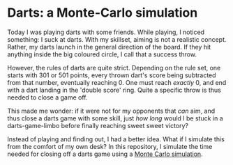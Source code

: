 # Darts: a Monte-Carlo simulation
Today I was playing darts with some friends. While playing, I noticed something: I suck at darts.
With my skillset, aiming is not a realistic concept. Rather, my darts launch in the general direction of the board. If they hit anything inside the big coloured circle, I call that a success throw. 

However, the rules of darts are quite strict. Depending on the rule set, one starts with 301 or 501 points, every thrown dart's score being subtracted from that number, eventually reaching 0. One must reach _exactly_ 0, and end with a dart landing in the 'double score' ring. Quite a specific throw is thus needed to close a game off.

This made me wonder: if it were not for my opponents that _can_ aim, and thus close a darts game with some skill, just _how long_ would I be stuck in a darts-game-limbo before finally reaching sweet sweet victory?

Instead of playing and finding out, I had a better idea. What if I simulate this from the comfort of my own desk?
In this repository, I simulate the time needed for closing off a darts game using a [Monte Carlo simulation](https://en.wikipedia.org/wiki/Monte_Carlo_method).
